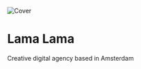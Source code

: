 ![Cover](https://media.licdn.com/dms/image/C4D1BAQG7jwB3MrBQ6Q/company-background_10000/0/1637923383574?e=1677762000&v=beta&t=eXZTHksL9ctLtqWlNevlW6AcWDGjzWEA-0XjlSID7aE)

# Lama Lama

Creative digital agency based in Amsterdam
